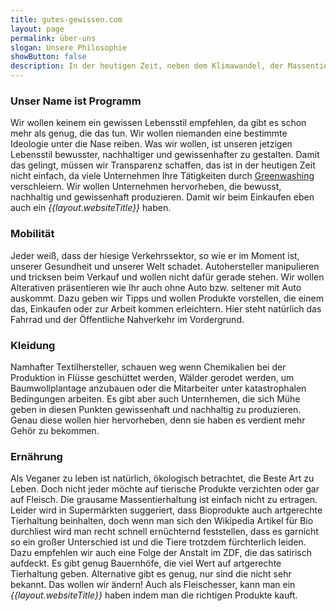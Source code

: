 ```yaml
---
title: gutes-gewissen.com
layout: page
permalink: über-uns
slogan: Unsere Philosophie
showButton: false
description: In der heutigen Zeit, neben dem Klimawandel, der Massentierhaltung, der Verschmutzung unserer Erde, den durch den Verkehrskollaps überfüllten Städten und vielen weitern gewissenslosen Tätigkeiten der Menschheit, haben wir es uns zur Aufgabe gemacht, einen Weg zu finden, zumindest mit einem gutem Gewissen, in dieser Welt zu leben!
---
```


### Unser Name ist Programm

Wir wollen keinem ein gewissen Lebensstil empfehlen, da gibt es schon mehr als genug, die das tun. Wir wollen niemanden eine bestimmte Ideologie unter die Nase reiben. Was wir wollen, ist unseren jetzigen Lebensstil bewusster, nachhaltiger und gewissenhafter zu gestalten. Damit das gelingt, müssen wir Transparenz schaffen, das ist in der heutigen Zeit nicht einfach, da viele Unternehmen Ihre Tätigkeiten durch [Greenwashing](https://de.wikipedia.org/wiki/Greenwashing) verschleiern. Wir wollen Unternehmen hervorheben, die bewusst, nachhaltig und gewissenhaft produzieren. Damit wir beim Einkaufen eben auch ein _{{layout.websiteTitle}}_ haben.

### Mobilität

Jeder weiß, dass der hiesige Verkehrssektor, so wie er im Moment ist, unserer Gesundheit und unserer Welt schadet. Autohersteller manipulieren und tricksen beim Verkauf und wollen nicht dafür gerade stehen. Wir wollen Alterativen präsentieren wie Ihr auch ohne Auto bzw. seltener mit Auto auskommt. Dazu geben wir Tipps und wollen Produkte vorstellen, die einem das, Einkaufen oder zur Arbeit kommen erleichtern. Hier steht natürlich das Fahrrad und der Öffentliche Nahverkehr im Vordergrund.

### Kleidung

Namhafter Textilhersteller, schauen weg wenn Chemikalien bei der Produktion in Flüsse geschüttet werden, Wälder gerodet werden, um Baumwollplantage anzubauen oder die Mitarbeiter unter katastrophalen Bedingungen arbeiten. Es gibt aber auch Unternhemen, die sich Mühe geben in diesen Punkten gewissenhaft und nachhaltig zu produzieren. Genau diese wollen hier hervorheben, denn sie haben es verdient mehr Gehör zu bekommen.

### Ernährung

Als Veganer zu leben ist natürlich, ökologisch betrachtet, die Beste Art zu Leben. Doch nicht jeder möchte auf tierische Produkte verzichten oder gar auf Fleisch. Die grausame Massentierhaltung ist einfach nicht zu ertragen. Leider wird in Supermärkten suggeriert, dass Bioprodukte auch artgerechte Tierhaltung beinhalten, doch wenn man sich den Wikipedia Artikel für Bio durchliest wird man recht schnell ernüchternd feststellen, dass es garnicht so ein großer Unterschied ist und die Tiere trotzdem fürchterlich leiden. Dazu empfehlen wir auch eine Folge der Anstalt im ZDF, die das satirisch aufdeckt. Es gibt genug Bauernhöfe, die viel Wert auf artgerechte Tierhaltung geben. Alternative gibt es genug, nur sind die nicht sehr bekannt. Das wollen wir ändern! Auch als Fleischesser, kann man ein _{{layout.websiteTitle}}_ haben indem man die richtigen Produkte kauft.
